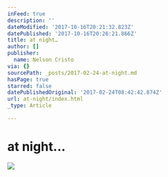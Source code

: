 ```yaml
---
inFeed: true
description: ''
dateModified: '2017-10-16T20:21:32.823Z'
datePublished: '2017-10-16T20:26:21.866Z'
title: at night…
author: []
publisher:
  name: Nelson Cristo
via: {}
sourcePath: _posts/2017-02-24-at-night.md
hasPage: true
starred: false
datePublishedOriginal: '2017-02-24T08:42:42.874Z'
url: at-night/index.html
_type: Article

---
```

# at night...
![](https://imgflo.herokuapp.com/graph/2b2431f8e7ba7b0/8e9cb904c5a334d432748d68bba77706/croprotate.jpg?cropheight=1892&cropwidth=2744&degrees=0&input=https%3A%2F%2Fthe-grid-user-content.s3-us-west-2.amazonaws.com%2F33c43c8b-5ba0-4803-a06d-b93657e8d500.jpg&x=0&y=0)